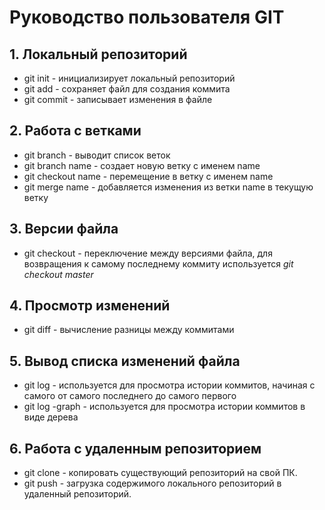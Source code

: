 # Руководство пользователя GIT
## 1. Локальный репозиторий
* git init - инициализирует локальный репозиторий
* git add - сохраняет файл для создания коммита
* git commit - записывает изменения в файле
## 2. Работа с ветками
* git branch -  выводит список веток
* git branch name - создает новую ветку с именем name
* git checkout name - перемещение в ветку с именем name
* git merge name - добавляется изменения из ветки name в текущую ветку
## 3. Версии файла
* git checkout - переключение между версиями файла, для возвращения к самому последнему коммиту используется *git checkout master*
## 4. Просмотр изменений
* git diff - вычисление разницы между коммитами
## 5. Вывод списка изменений файла
* git log - используется для просмотра истории коммитов, начиная с самого от самого последнего до самого первого
* git log -graph - используется для просмотра истории коммитов в виде дерева
## 6. Работа с удаленным репозиторием
* git clone - копировать существующий репозиторий на свой ПК.
* git push - загрузка содержимого локального репозиторий в удаленный репозиторий.